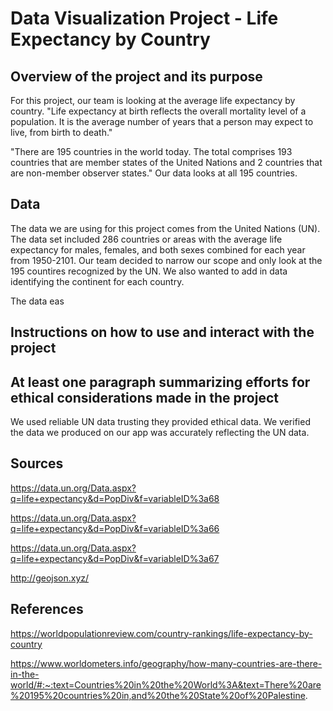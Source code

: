 # Data Visualization Project - Life Expectancy by Country

## Overview of the project and its purpose
For this project, our team is looking at the average life expectancy by country. "Life expectancy at birth reflects the overall mortality level of a population. It is the average number of years that a person may expect to live, from birth to death."

"There are 195 countries in the world today. The total comprises 193 countries that are member states of the United Nations and 2 countries that are non-member observer states." Our data looks at all 195 countries. 

## Data
The data we are using for this project comes from the United Nations (UN). The data set included 286 countries or areas with the average life expectancy for males, females, and both sexes combined for each year from 1950-2101. Our team decided to narrow our scope and only look at the 195 countires recognized by the UN. We also wanted to add in data identifying the continent for each country. 

The data eas 

## Instructions on how to use and interact with the project

## At least one paragraph summarizing efforts for ethical considerations made in the project
We used reliable UN data trusting they provided ethical data. We verified the data we produced on our app was accurately reflecting the UN data. 


## Sources
https://data.un.org/Data.aspx?q=life+expectancy&d=PopDiv&f=variableID%3a68

https://data.un.org/Data.aspx?q=life+expectancy&d=PopDiv&f=variableID%3a66

https://data.un.org/Data.aspx?q=life+expectancy&d=PopDiv&f=variableID%3a67

http://geojson.xyz/


## References

https://worldpopulationreview.com/country-rankings/life-expectancy-by-country

https://www.worldometers.info/geography/how-many-countries-are-there-in-the-world/#:~:text=Countries%20in%20the%20World%3A&text=There%20are%20195%20countries%20in,and%20the%20State%20of%20Palestine.
